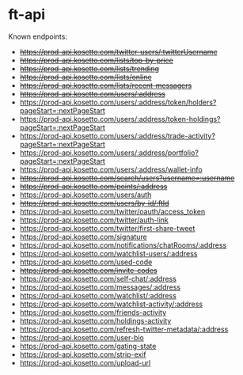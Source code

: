 # ft-api

Known endpoints:

- ~~https://prod-api.kosetto.com/twitter-users/:twitterUsername~~
- ~~https://prod-api.kosetto.com/lists/top-by-price~~
- ~~https://prod-api.kosetto.com/lists/trending~~
- ~~https://prod-api.kosetto.com/lists/online~~
- ~~https://prod-api.kosetto.com/lists/recent-messagers~~
- ~~https://prod-api.kosetto.com/users/:address~~
- https://prod-api.kosetto.com/users/:address/token/holders?pageStart=:nextPageStart
- https://prod-api.kosetto.com/users/:address/token-holdings?pageStart=:nextPageStart
- https://prod-api.kosetto.com/users/:address/trade-activity?pageStart=:nextPageStart
- https://prod-api.kosetto.com/users/:address/portfolio?pageStart=:nextPageStart
- https://prod-api.kosetto.com/users/:address/wallet-info
- ~~https://prod-api.kosetto.com/search/users?username=:username~~
- ~~https://prod-api.kosetto.com/points/:address~~
- https://prod-api.kosetto.com/users/auth
- ~~https://prod-api.kosetto.com/users/by-id/:ftId~~
- https://prod-api.kosetto.com/twitter/oauth/access_token
- https://prod-api.kosetto.com/twitter/auth-link
- https://prod-api.kosetto.com/twitter/first-share-tweet
- https://prod-api.kosetto.com/signature
- https://prod-api.kosetto.com/notifications/chatRooms/:address
- https://prod-api.kosetto.com/watchlist-users/:address
- https://prod-api.kosetto.com/used-code
- ~~https://prod-api.kosetto.com/invite-codes~~
- https://prod-api.kosetto.com/self-chat/:address
- https://prod-api.kosetto.com/messages/:address
- https://prod-api.kosetto.com/watchlist/:address
- https://prod-api.kosetto.com/watchlist-activity/:address
- https://prod-api.kosetto.com/friends-activity
- https://prod-api.kosetto.com/holdings-activity
- https://prod-api.kosetto.com/refresh-twitter-metadata/:address
- https://prod-api.kosetto.com/user-bio
- https://prod-api.kosetto.com/gating-state
- https://prod-api.kosetto.com/strip-exif
- https://prod-api.kosetto.com/upload-url
